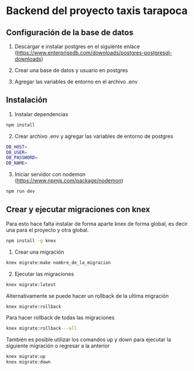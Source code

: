 # Backend del proyecto taxis tarapoca

## Configuración de la base de datos

1. Descargar e instalar postgres en el siguiente enlace (https://www.enterprisedb.com/downloads/postgres-postgresql-downloads)

2. Crear una base de datos y usuario en postgres

3. Agregar las variables de entorno en el archivo .env


## Instalación

1. Instalar dependencias

```bash
npm install
```

2. Crear archivo .env y agregar las variables de entorno de postgres

```bash
DB_HOST=
DB_USER=
DB_PASSWORD=
DB_NAME=
```

3. Iniciar servidor con nodemon (https://www.npmjs.com/package/nodemon)

```bash
npm run dev
```

## Crear y ejecutar migraciones con knex

Para esto hace falta instalar de forma aparte knex de forma global, es decir una para el proyecto y otra global.

```bash
npm install -g knex
```

1. Crear una migración

```bash
knex migrate:make nombre_de_la_migracion
```

2. Ejecutar las migraciones

```bash
knex migrate:latest
```

Alternativamente se puede hacer un rollback de la ultima migración

```bash
knex migrate:rollback
```

Para hacer rollback de todas las migraciones

```bash
knex migrate:rollback --all
```

También es posible utilizar los comandos up y down para ejecutar la siguiente migración o regresar a la anterior

```bash
knex migrate:up
knex migrate:down
```


